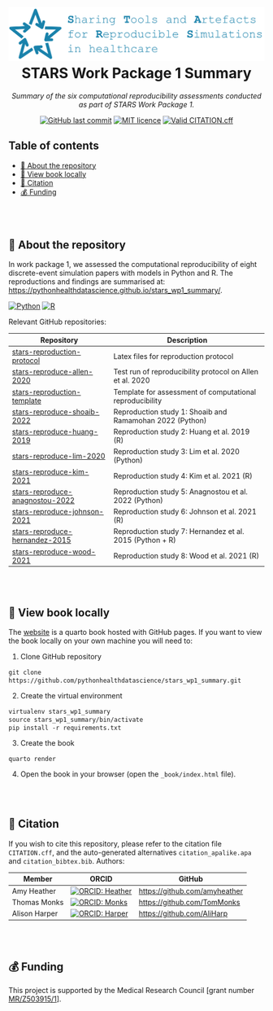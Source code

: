 <h1 align="center">
  <a href="https://github.com/pythonhealthdatascience"><img src="https://raw.githubusercontent.com/pythonhealthdatascience/stars_wp1_summary/main/images/stars_banner.png" alt="Markdownify"></a>
  <br>
  STARS Work Package 1 Summary
  <br>
</h1>

<p align="center">
  <i align="center">Summary of the six computational reproducibility assessments conducted as part of STARS Work Package 1.</i>
</p>

<p align="center">
    <!--<a href="#"><img src="https://img.shields.io/github/v/release/pythonhealthdatascience/stars_wp1_summary" alt="GitHub release" /></a>
    <a href="#"><img src="https://img.shields.io/github/release-date/pythonhealthdatascience/stars_wp1_summary" alt="GitHub release date" /></a>-->
    <a href="#"><img src="https://img.shields.io/github/last-commit/pythonhealthdatascience/stars_wp1_summary" alt="GitHub last commit" /></a>
    <a target="_blank" href="https://github.com/pythonhealthdatascience/stars_wp1_summary/blob/main/LICENSE"><img src="https://img.shields.io/badge/license-CC--BY--4.0-blue.svg" alt="MIT licence"/></a>
    <a href="#"><img src="https://github.com/pythonhealthdatascience/stars_wp1_summary/actions/workflows/cff_validation.yaml/badge.svg" alt="Valid CITATION.cff" /></a>
</p>

## Table of contents

* [👋 About the repository](#-about-the-repository)
* [📖 View book locally](#-view-book-locally)
* [📝 Citation](#-citation)
* [💰 Funding](#-funding)

<br>
<br>

## 👋 About the repository

In work package 1, we assessed the computational reproducibility of eight discrete-event simulation papers with models in Python and R. The reproductions and findings are summarised at: <https://pythonhealthdatascience.github.io/stars_wp1_summary/>.

[![Python](https://img.shields.io/badge/-python-black?style=for-the-badge&logoColor=white&logo=python&color=3776AB)](https://www.python.org/)
[![R](https://img.shields.io/badge/-r-black?style=for-the-badge&logoColor=white&logo=r&color=276DC3)](https://www.r-project.org/)

Relevant GitHub repositories:

| Repository | Description |
| --- | --- |
| [stars-reproduction-protocol](https://github.com/pythonhealthdatascience/stars_reproduction_protocol) | Latex files for reproduction protocol |
| [stars-reproduce-allen-2020](https://github.com/pythonhealthdatascience/stars-reproduce-allen-2020) |Test run of reproducibility protocol on Allen et al. 2020 |
| [stars-reproduction-template](https://github.com/pythonhealthdatascience/stars_reproduction_template) | Template for assessment of computational reproducibility |
| [stars-reproduce-shoaib-2022](https://github.com/pythonhealthdatascience/stars-reproduce-shoaib-2022) | Reproduction study 1: Shoaib and Ramamohan 2022 (Python) |
| [stars-reproduce-huang-2019](https://github.com/pythonhealthdatascience/stars-reproduce-huang-2019) | Reproduction study 2: Huang et al. 2019 (R) |
| [stars-reproduce-lim-2020](https://github.com/pythonhealthdatascience/stars-reproduce-lim-2020) | Reproduction study 3: Lim et al. 2020 (Python) |
| [stars-reproduce-kim-2021](https://github.com/pythonhealthdatascience/stars-reproduce-kim-2021) | Reproduction study 4: Kim et al. 2021 (R) |
| [stars-reproduce-anagnostou-2022](https://github.com/pythonhealthdatascience/stars-reproduce-anagnostou-2022) | Reproduction study 5: Anagnostou et al. 2022 (Python) |
| [stars-reproduce-johnson-2021](https://github.com/pythonhealthdatascience/stars-reproduce-johnson-2021) | Reproduction study 6: Johnson et al. 2021 (R) |
| [stars-reproduce-hernandez-2015](https://github.com/pythonhealthdatascience/stars-reproduce-hernandez-2015) | Reproduction study 7: Hernandez et al. 2015 (Python + R) |
| [stars-reproduce-wood-2021](https://github.com/pythonhealthdatascience/stars-reproduce-wood-2021) | Reproduction study 8: Wood et al. 2021 (R) |

<br>
<br>

## 📖 View book locally

The [website](https://pythonhealthdatascience.github.io/stars_wp1_summary/) is a quarto book hosted with GitHub pages. If you want to view the book locally on your own machine you will need to:

1. Clone GitHub repository

```
git clone https://github.com/pythonhealthdatascience/stars_wp1_summary.git
```

2. Create the virtual environment

```
virtualenv stars_wp1_summary
source stars_wp1_summary/bin/activate
pip install -r requirements.txt
```

3. Create the book

```
quarto render
```

4. Open the book in your browser (open the `_book/index.html` file).

<br>
<br>

## 📝 Citation

If you wish to cite this repository, please refer to the citation file `CITATION.cff`, and the auto-generated alternatives `citation_apalike.apa` and `citation_bibtex.bib`. Authors:

| Member | ORCID | GitHub |
| --- | --- | --- |
| Amy Heather | [![ORCID: Heather](https://img.shields.io/badge/ORCID-0000--0002--6596--3479-brightgreen)](https://orcid.org/0000-0002-6596-3479) | https://github.com/amyheather |
| Thomas Monks | [![ORCID: Monks](https://img.shields.io/badge/ORCID-0000--0003--2631--4481-brightgreen)](https://orcid.org/0000-0003-2631-4481) | https://github.com/TomMonks |
| Alison Harper | [![ORCID: Harper](https://img.shields.io/badge/ORCID-0000--0001--5274--5037-brightgreen)](https://orcid.org/0000-0001-5274-5037) | https://github.com/AliHarp |

<br>
<br>

## 💰 Funding

This project is supported by the Medical Research Council [grant number [MR/Z503915/1](https://gtr.ukri.org/projects?ref=MR%2FZ503915%2F1)].
